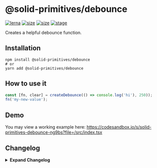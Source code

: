 # @solid-primitives/debounce

[![lerna](https://img.shields.io/badge/maintained%20with-lerna-cc00ff.svg?style=for-the-badge)](https://lerna.js.org/)
[![size](https://img.shields.io/bundlephobia/minzip/@solid-primitives/debounce?style=for-the-badge)](https://bundlephobia.com/package/@solid-primitives/debounce)
[![size](https://img.shields.io/npm/v/@solid-primitives/debounce?style=for-the-badge)](https://www.npmjs.com/package/@solid-primitives/debounce)
[![stage](https://img.shields.io/endpoint?style=for-the-badge&url=https%3A%2F%2Fraw.githubusercontent.com%2Fdavedbase%2Fsolid-primitives%2Fmain%2Fassets%2Fbadges%2Fstage-3.json)](https://github.com/davedbase/solid-primitives#contribution-process)

Creates a helpful debounce function.

## Installation

```
npm install @solid-primitives/debounce
# or
yarn add @solid-primitives/debounce
```

## How to use it

```ts
const [fn, clear] = createDebounce(() => console.log('hi'), 250));
fn('my-new-value');
```

## Demo

You may view a working example here: https://codesandbox.io/s/solid-primitives-debounce-ng9bs?file=/src/index.tsx

## Changelog

<details>
<summary><b>Expand Changelog</b></summary>

1.0.0

Initial commit and publish of debounce primitive.

1.0.1

Improved types, minor clean-up and added tests.

1.0.2

Changed any to unknown type and applied patch from high1.

1.0.5

Adding CJS support to package.

1.0.8

Cleaned up documentation

1.1.0

Updated to Solid 1.3

</details>
